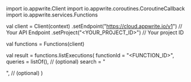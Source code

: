 import io.appwrite.Client
import io.appwrite.coroutines.CoroutineCallback
import io.appwrite.services.Functions

val client = Client(context)
    .setEndpoint("https://cloud.appwrite.io/v1") // Your API Endpoint
    .setProject("<YOUR_PROJECT_ID>") // Your project ID

val functions = Functions(client)

val result = functions.listExecutions(
    functionId = "<FUNCTION_ID>", 
    queries = listOf(), // (optional)
    search = "<SEARCH>", // (optional)
)